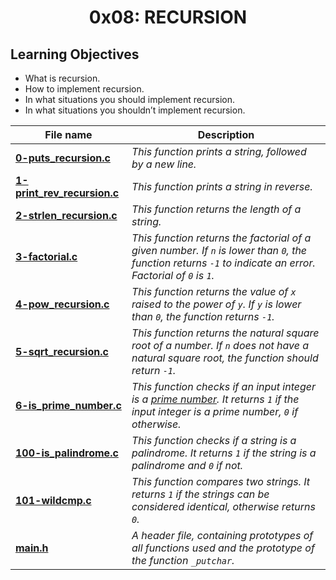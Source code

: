 <h1 align="center">0x08: RECURSION</h1>

<h2>Learning Objectives</h2>
<ul>
  <li>What is recursion.</li>
  <li>How to implement recursion.</li>
  <li>In what situations you should implement recursion.</li>
  <li>In what situations you shouldn’t implement recursion.</li>
</ul>

|File name|Description|
|---|---|
|[**0-puts_recursion.c**](https://github.com/GM-Samuelstein/alx-low_level_programming/blob/master/0x08-recursion/0-puts_recursion.c)|*This function prints a string, followed by a new line.*|
|[**1-print_rev_recursion.c**](https://github.com/GM-Samuelstein/alx-low_level_programming/blob/master/0x08-recursion/1-print_rev_recursion.c)|*This function prints a string in reverse.*|
|[**2-strlen_recursion.c**](https://github.com/GM-Samuelstein/alx-low_level_programming/blob/master/0x08-recursion/2-strlen_recursion.c)|*This function returns the length of a string.*|
|[**3-factorial.c**](https://github.com/GM-Samuelstein/alx-low_level_programming/blob/master/0x08-recursion/3-factorial.c)|*This function returns the factorial of a given number. If `n` is lower than `0`, the function returns `-1` to indicate an error. Factorial of `0` is `1`.*|
|[**4-pow_recursion.c**](https://github.com/GM-Samuelstein/alx-low_level_programming/blob/master/0x08-recursion/4-pow_recursion.c)|*This function returns the value of `x` raised to the power of `y`. If `y` is lower than `0`, the function returns `-1`.*|
|[**5-sqrt_recursion.c**](https://github.com/GM-Samuelstein/alx-low_level_programming/blob/master/0x08-recursion/5-sqrt_recursion.c)|*This function returns the natural square root of a number. If `n` does not have a natural square root, the function should return `-1`.*|
|[**6-is_prime_number.c**](https://github.com/GM-Samuelstein/alx-low_level_programming/blob/master/0x08-recursion/6-is_prime_number.c)|*This function checks if an input integer is a [prime number](https://en.wikipedia.org/wiki/Prime_number). It returns `1` if the input integer is a prime number, `0` if otherwise.*|
|[**100-is_palindrome.c**](https://github.com/GM-Samuelstein/alx-low_level_programming/blob/master/0x08-recursion/100-is_palindrome.c)|*This function checks if a string is a palindrome. It returns `1` if the string is a palindrome and `0` if not.*|
|[**101-wildcmp.c**](https://github.com/GM-Samuelstein/alx-low_level_programming/blob/master/0x08-recursion/101-wildcmp.c)|*This function compares two strings. It returns `1` if the strings can be considered identical, otherwise returns `0`.*|
|[**main.h**](https://github.com/GM-Samuelstein/alx-low_level_programming/blob/master/0x08-recursion/main.h)|*A header file, containing prototypes of all functions used and the prototype of the function `_putchar`.*|
